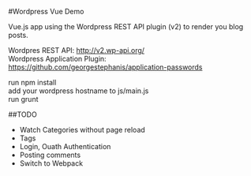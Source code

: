 #Wordpress Vue Demo  

Vue.js app using the Wordpress REST API plugin (v2) to render you blog posts.  

Wordpres REST API: http://v2.wp-api.org/  
Wordpress Application Plugin: https://github.com/georgestephanis/application-passwords   

run npm install    
add your wordpress hostname to js/main.js  
run grunt 

##TODO
* Watch Categories without page reload  
* Tags  
* Login, Ouath Authentication  
* Posting comments  
* Switch to Webpack  


